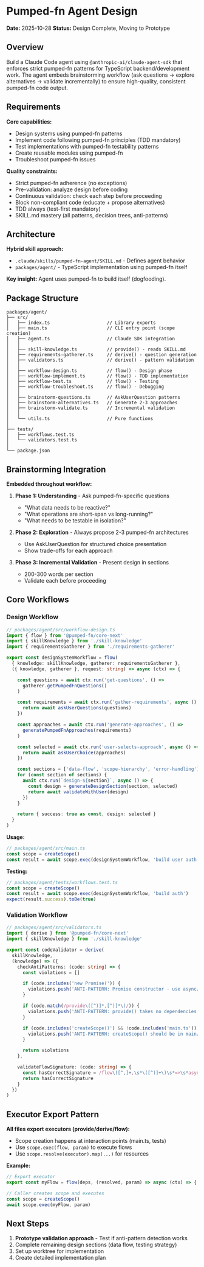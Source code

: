 # Pumped-fn Agent Design

**Date:** 2025-10-28
**Status:** Design Complete, Moving to Prototype

## Overview

Build a Claude Code agent using `@anthropic-ai/claude-agent-sdk` that enforces strict pumped-fn patterns for TypeScript backend/development work. The agent embeds brainstorming workflow (ask questions → explore alternatives → validate incrementally) to ensure high-quality, consistent pumped-fn code output.

## Requirements

**Core capabilities:**
- Design systems using pumped-fn patterns
- Implement code following pumped-fn principles (TDD mandatory)
- Test implementations with pumped-fn testability patterns
- Create reusable modules using pumped-fn
- Troubleshoot pumped-fn issues

**Quality constraints:**
- Strict pumped-fn adherence (no exceptions)
- Pre-validation: analyze design before coding
- Continuous validation: check each step before proceeding
- Block non-compliant code (educate + propose alternatives)
- TDD always (test-first mandatory)
- SKILL.md mastery (all patterns, decision trees, anti-patterns)

## Architecture

**Hybrid skill approach:**
- `.claude/skills/pumped-fn-agent/SKILL.md` - Defines agent behavior
- `packages/agent/` - TypeScript implementation using pumped-fn itself

**Key insight:** Agent uses pumped-fn to build itself (dogfooding).

## Package Structure

```
packages/agent/
├── src/
│   ├── index.ts                     // Library exports
│   ├── main.ts                      // CLI entry point (scope creation)
│   ├── agent.ts                     // Claude SDK integration
│   │
│   ├── skill-knowledge.ts           // provide() - reads SKILL.md
│   ├── requirements-gatherer.ts     // derive() - question generation
│   ├── validators.ts                // derive() - pattern validation
│   │
│   ├── workflow-design.ts           // flow() - Design phase
│   ├── workflow-implement.ts        // flow() - TDD implementation
│   ├── workflow-test.ts             // flow() - Testing
│   ├── workflow-troubleshoot.ts     // flow() - Debugging
│   │
│   ├── brainstorm-questions.ts      // AskUserQuestion patterns
│   ├── brainstorm-alternatives.ts   // Generate 2-3 approaches
│   ├── brainstorm-validate.ts       // Incremental validation
│   │
│   └── utils.ts                     // Pure functions
│
├── tests/
│   ├── workflows.test.ts
│   └── validators.test.ts
│
└── package.json
```

## Brainstorming Integration

**Embedded throughout workflow:**

1. **Phase 1: Understanding** - Ask pumped-fn-specific questions
   - "What data needs to be reactive?"
   - "What operations are short-span vs long-running?"
   - "What needs to be testable in isolation?"

2. **Phase 2: Exploration** - Always propose 2-3 pumped-fn architectures
   - Use AskUserQuestion for structured choice presentation
   - Show trade-offs for each approach

3. **Phase 3: Incremental Validation** - Present design in sections
   - 200-300 words per section
   - Validate each before proceeding

## Core Workflows

### Design Workflow

```typescript
// packages/agent/src/workflow-design.ts
import { flow } from '@pumped-fn/core-next'
import { skillKnowledge } from './skill-knowledge'
import { requirementsGatherer } from './requirements-gatherer'

export const designSystemWorkflow = flow(
  { knowledge: skillKnowledge, gatherer: requirementsGatherer },
  ({ knowledge, gatherer }, request: string) => async (ctx) => {

    const questions = await ctx.run('get-questions', () =>
      gatherer.getPumpedFnQuestions()
    )

    const requirements = await ctx.run('gather-requirements', async () => {
      return await askUserQuestions(questions)
    })

    const approaches = await ctx.run('generate-approaches', () =>
      generatePumpedFnApproaches(requirements)
    )

    const selected = await ctx.run('user-selects-approach', async () => {
      return await askUserChoice(approaches)
    })

    const sections = ['data-flow', 'scope-hierarchy', 'error-handling']
    for (const section of sections) {
      await ctx.run(`design-${section}`, async () => {
        const design = generateDesignSection(section, selected)
        return await validateWithUser(design)
      })
    }

    return { success: true as const, design: selected }
  }
)
```

**Usage:**
```typescript
// packages/agent/src/main.ts
const scope = createScope()
const result = await scope.exec(designSystemWorkflow, 'build user auth')
```

**Testing:**
```typescript
// packages/agent/tests/workflows.test.ts
const scope = createScope()
const result = await scope.exec(designSystemWorkflow, 'build auth')
expect(result.success).toBe(true)
```

### Validation Workflow

```typescript
// packages/agent/src/validators.ts
import { derive } from '@pumped-fn/core-next'
import { skillKnowledge } from './skill-knowledge'

export const codeValidator = derive(
  skillKnowledge,
  (knowledge) => ({
    checkAntiPatterns: (code: string) => {
      const violations = []

      if (code.includes('new Promise(')) {
        violations.push('ANTI-PATTERN: Promise constructor - use async/await')
      }

      if (code.match(/provide\([^)]*,[^)]*\)/)) {
        violations.push('ANTI-PATTERN: provide() takes no dependencies - use derive()')
      }

      if (code.includes('createScope()') && !code.includes('main.ts')) {
        violations.push('ANTI-PATTERN: createScope() should be in main/test only')
      }

      return violations
    },

    validateFlowSignature: (code: string) => {
      const hasCorrectSignature = /flow\([^,]+,\s*\([^)]+\)\s*=>\s*async\s*\(ctx\)/.test(code)
      return hasCorrectSignature
    }
  })
)
```

## Executor Export Pattern

**All files export executors (provide/derive/flow):**
- Scope creation happens at interaction points (main.ts, tests)
- Use `scope.exec(flow, param)` to execute flows
- Use `scope.resolve(executor).map(...)` for resources

**Example:**
```typescript
// Export executor
export const myFlow = flow(deps, (resolved, param) => async (ctx) => {...})

// Caller creates scope and executes
const scope = createScope()
await scope.exec(myFlow, param)
```

## Next Steps

1. **Prototype validation approach** - Test if anti-pattern detection works
2. Complete remaining design sections (data flow, testing strategy)
3. Set up worktree for implementation
4. Create detailed implementation plan
